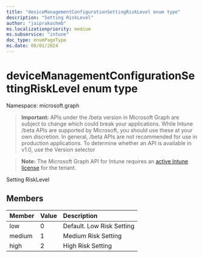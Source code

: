 ```yaml
---
title: "deviceManagementConfigurationSettingRiskLevel enum type"
description: "Setting RiskLevel"
author: "jaiprakashmb"
ms.localizationpriority: medium
ms.subservice: "intune"
doc_type: enumPageType
ms.date: 08/01/2024
---
```


# deviceManagementConfigurationSettingRiskLevel enum type

Namespace: microsoft.graph

> **Important:** APIs under the /beta version in Microsoft Graph are subject to change which could break your applications. While Intune /beta APIs are supported by Microsoft, you should use these at your own discretion. In general, /beta APIs are not recommended for use in production applications. To determine whether an API is available in v1.0, use the Version selector

> **Note:** The Microsoft Graph API for Intune requires an [active Intune license](https://go.microsoft.com/fwlink/?linkid=839381) for the tenant.

Setting RiskLevel

## Members
|Member|Value|Description|
|:---|:---|:---|
|low|0|Default. Low Risk Setting|
|medium|1|Medium Risk Setting|
|high|2|High Risk Setting|